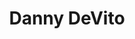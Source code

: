 ---
pid: rs386
title: Danny DeVito
location_transcription: where Frank Rizzo is
coordinates: "[-75.164495251363, 39.953734104533]"
zipcode: NJ08078
gen_neighborhood: 
neighborhood: 
outside_phl: Runnemede NJ
age: '24'
age_range: 20-29
instagram: 
image_file_name: rs_386.jpg
proposal_transcription: Danny is a Philadelphia icon who's work has helped put a spot
  light on the city.
topic: Person,Pop Culture
topic_summary: 0, 0, 0
type: Sculpture Statue
keywords_other: Danny DeVito, It's Always Sunny in Philadelphia
credit: Joe Savin
image_labels: 
twitter: 
facebook: 
permalink: "/monuments/rs386/"
layout: item-page
---